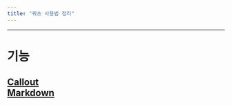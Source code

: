 ```yaml
---
title: "쿼츠 사용법 정리"
---
```



---
# 기능
[Callout](https://quartz.jzhao.xyz/features/callouts)  
[Markdown](https://quartz.jzhao.xyz/features/callouts)  
---
 